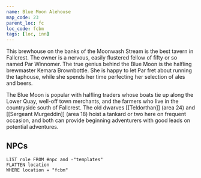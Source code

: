 ```yaml
---
name: Blue Moon Alehouse
map_code: 23
parent_loc: fc
loc_code: fcbm
tags: [loc, inn]
---
```

This brewhouse on the banks of the Moonwash Stream is the best tavern in Fallcrest. The owner is a nervous, easily flustered fellow of fifty or so named Par Winnomer. The true genius behind the Blue Moon is the halfling brewmaster Kemara Brownbottle. She is happy to let Par fret about running the taphouse, while she spends her time perfecting her selection of ales and beers.

The Blue Moon is popular with halfling traders whose boats tie up along the Lower Quay, well-off town merchants, and the farmers who live in the countryside south of Fallcrest. The old dwarves [[Teldorthan]] (area 24) and [[Sergeant Murgeddin]] (area 18) hoist a tankard or two here on frequent occasion, and both can provide beginning adventurers with good leads on potential adventures.

## NPCs
```dataview
LIST role FROM #npc and -"templates"
FLATTEN location
WHERE location = "fcbm"
```